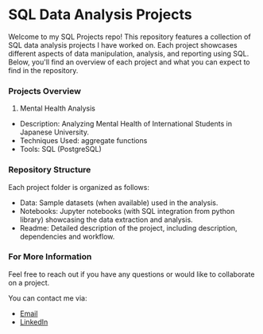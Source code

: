 # SQL Data Analysis Projects

Welcome to my SQL Projects repo! This repository features a collection of SQL data analysis projects I have worked on. Each project showcases different aspects of data manipulation, analysis, and reporting using SQL. Below, you'll find an overview of each project and what you can expect to find in the repository.

### Projects Overview

1. Mental Health Analysis

  - Description: Analyzing Mental Health of International Students in Japanese University.
  - Techniques Used: aggregate functions
  - Tools: SQL (PostgreSQL)


### Repository Structure

Each project folder is organized as follows:

  - Data: Sample datasets (when available) used in the analysis.
  - Notebooks: Jupyter notebooks (with SQL integration from python library) showcasing the data extraction and analysis.
  - Readme: Detailed description of the project, including description, dependencies and workflow.

### For More Information
Feel free to reach out if you have any questions or would like to collaborate on a project. 

You can contact me via:

- [Email](bsilackkeya21@gmail.com)
- [LinkedIn](https://www.linkedin.com/in/ilackkeya/)
